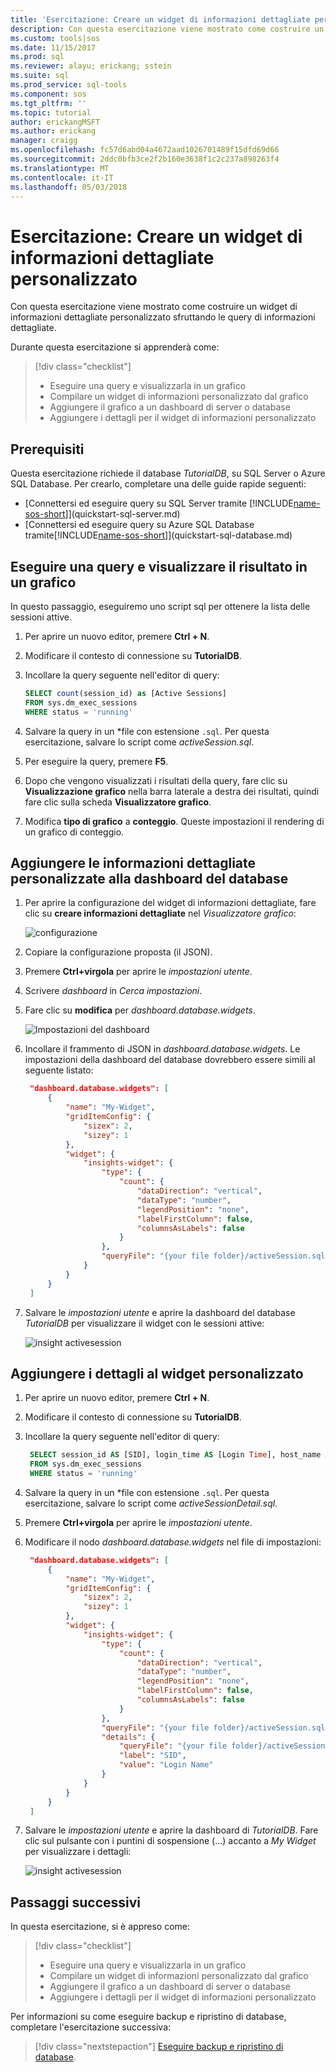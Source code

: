 ```yaml
---
title: 'Esercitazione: Creare un widget di informazioni dettagliate personalizzato in SQL Operations Studio (anteprima) | Microsoft Docs'
description: Con questa esercitazione viene mostrato come costruire un widget di informazioni dettagliate personalizzato e come aggiungerlo al dashboard di server e database in SQL Operations Studio (anteprima).
ms.custom: tools|sos
ms.date: 11/15/2017
ms.prod: sql
ms.reviewer: alayu; erickang; sstein
ms.suite: sql
ms.prod_service: sql-tools
ms.component: sos
ms.tgt_pltfrm: ''
ms.topic: tutorial
author: erickangMSFT
ms.author: erickang
manager: craigg
ms.openlocfilehash: fc57d6abd04a4672aad1026701489f15dfd69d66
ms.sourcegitcommit: 2ddc0bfb3ce2f2b160e3638f1c2c237a898263f4
ms.translationtype: MT
ms.contentlocale: it-IT
ms.lasthandoff: 05/03/2018
---
```

# <a name="tutorial-build-a-custom-insight-widget"></a>Esercitazione: Creare un widget di informazioni dettagliate personalizzato

Con questa esercitazione viene mostrato come costruire un widget di informazioni dettagliate personalizzato sfruttando le query di informazioni dettagliate.

Durante questa esercitazione si apprenderà come:
> [!div class="checklist"]
> * Eseguire una query e visualizzarla in un grafico
> * Compilare un widget di informazioni personalizzato dal grafico
> * Aggiungere il grafico a un dashboard di server o database
> * Aggiungere i dettagli per il widget di informazioni personalizzato

## <a name="prerequisites"></a>Prerequisiti

Questa esercitazione richiede il database *TutorialDB*, su SQL Server o Azure SQL Database. Per crearlo, completare una delle guide rapide seguenti:

- [Connettersi ed eseguire query su SQL Server tramite [!INCLUDE[name-sos-short](../includes/name-sos-short.md)]](quickstart-sql-server.md)
- [Connettersi ed eseguire query su Azure SQL Database tramite[!INCLUDE[name-sos-short](../includes/name-sos-short.md)]](quickstart-sql-database.md)


## <a name="run-your-own-query-and-view-the-result-in-a-chart-view"></a>Eseguire una query e visualizzare il risultato in un grafico
In questo passaggio, eseguiremo uno script sql per ottenere la lista delle sessioni attive.

1. Per aprire un nuovo editor, premere **Ctrl + N**. 

2. Modificare il contesto di connessione su **TutorialDB**.

3. Incollare la query seguente nell'editor di query:

   ```sql
   SELECT count(session_id) as [Active Sessions]
   FROM sys.dm_exec_sessions
   WHERE status = 'running'
   ```

4. Salvare la query in un \*file con estensione `.sql`. Per questa esercitazione, salvare lo script come *activeSession.sql*.

5. Per eseguire la query, premere **F5**.

6. Dopo che vengono visualizzati i risultati della query, fare clic su **Visualizzazione grafico** nella barra laterale a destra dei risultati, quindi fare clic sulla scheda **Visualizzatore grafico**.

7. Modifica **tipo di grafico** a **conteggio**. Queste impostazioni il rendering di un grafico di conteggio.

## <a name="add-the-custom-insight-to-the-database-dashboard"></a>Aggiungere le informazioni dettagliate personalizzate alla dashboard del database

1. Per aprire la configurazione del widget di informazioni dettagliate, fare clic su **creare informazioni dettagliate** nel *Visualizzatore grafico*:

   ![configurazione](./media/tutorial-build-custom-insight-sql-server/create-insight.png)
   
2. Copiare la configurazione proposta (il JSON).  

3. Premere **Ctrl+virgola** per aprire le *impostazioni utente*.

4. Scrivere *dashboard* in *Cerca impostazioni*.

5. Fare clic su **modifica** per *dashboard.database.widgets*.

   ![Impostazioni del dashboard](./media/tutorial-build-custom-insight-sql-server/dashboard-settings.png)

6. Incollare il frammento di JSON in *dashboard.database.widgets*. Le impostazioni della dashboard del database dovrebbero essere simili al seguente listato:

   ```json
    "dashboard.database.widgets": [
        {
            "name": "My-Widget",
            "gridItemConfig": {
                "sizex": 2,
                "sizey": 1
            },
            "widget": {
                "insights-widget": {
                    "type": {
                        "count": {
                            "dataDirection": "vertical",
                            "dataType": "number",
                            "legendPosition": "none",
                            "labelFirstColumn": false,
                            "columnsAsLabels": false
                        }
                    },
                    "queryFile": "{your file folder}/activeSession.sql"
                }
            }
        }
    ]
   ```

7. Salvare le *impostazioni utente* e aprire la dashboard del database *TutorialDB* per visualizzare il widget con le sessioni attive:

   ![insight activesession](./media/tutorial-build-custom-insight-sql-server/insight-activesession-dashboard.png)

## <a name="add-details-to-custom-insight"></a>Aggiungere i dettagli al widget personalizzato

1. Per aprire un nuovo editor, premere **Ctrl + N**.

2. Modificare il contesto di connessione su **TutorialDB**.

3. Incollare la query seguente nell'editor di query:

   ```sql
    SELECT session_id AS [SID], login_time AS [Login Time], host_name AS [Host Name], program_name AS [Program Name], login_name AS [Login Name]
    FROM sys.dm_exec_sessions
    WHERE status = 'running'
   ```

4. Salvare la query in un \*file con estensione `.sql`. Per questa esercitazione, salvare lo script come *activeSessionDetail.sql*.

5. Premere **Ctrl+virgola** per aprire le *impostazioni utente*.

6. Modificare il nodo *dashboard.database.widgets* nel file di impostazioni:

   ```json
    "dashboard.database.widgets": [
        {
            "name": "My-Widget",
            "gridItemConfig": {
                "sizex": 2,
                "sizey": 1
            },
            "widget": {
                "insights-widget": {
                    "type": {
                        "count": {
                            "dataDirection": "vertical",
                            "dataType": "number",
                            "legendPosition": "none",
                            "labelFirstColumn": false,
                            "columnsAsLabels": false
                        }
                    },
                    "queryFile": "{your file folder}/activeSession.sql",
                    "details": {
                        "queryFile": "{your file folder}/activeSessionDetail.sql",
                        "label": "SID",
                        "value": "Login Name"
                    }
                }
            }
        }
    ]
   ```

7. Salvare le *impostazioni utente* e aprire la dashboard di *TutorialDB*. Fare clic sul pulsante con i puntini di sospensione (...) accanto a *My Widget* per visualizzare i dettagli:

    ![insight activesession](./media/tutorial-build-custom-insight-sql-server/insight-activesession-detail.png)

## <a name="next-steps"></a>Passaggi successivi
In questa esercitazione, si è appreso come:
> [!div class="checklist"]
> * Eseguire una query e visualizzarla in un grafico
> * Compilare un widget di informazioni personalizzato dal grafico
> * Aggiungere il grafico a un dashboard di server o database
> * Aggiungere i dettagli per il widget di informazioni personalizzato

Per informazioni su come eseguire backup e ripristino di database, completare l'esercitazione successiva:

> [!div class="nextstepaction"]
> [Eseguire backup e ripristino di database](tutorial-backup-restore-sql-server.md).